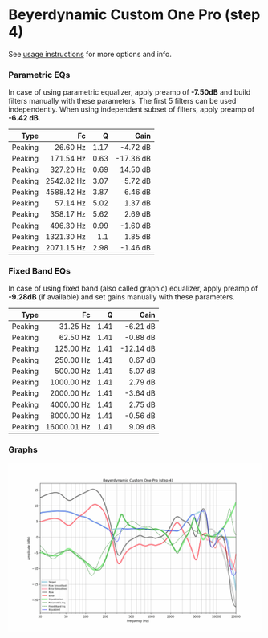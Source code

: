 # Beyerdynamic Custom One Pro (step 4)
See [usage instructions](https://github.com/jaakkopasanen/AutoEq#usage) for more options and info.

### Parametric EQs
In case of using parametric equalizer, apply preamp of **-7.50dB** and build filters manually
with these parameters. The first 5 filters can be used independently.
When using independent subset of filters, apply preamp of **-6.42 dB**.

| Type    | Fc         |    Q | Gain      |
|--------:|-----------:|-----:|----------:|
| Peaking | 26.60 Hz   | 1.17 | -4.72 dB  |
| Peaking | 171.54 Hz  | 0.63 | -17.36 dB |
| Peaking | 327.20 Hz  | 0.69 | 14.50 dB  |
| Peaking | 2542.82 Hz | 3.07 | -5.72 dB  |
| Peaking | 4588.42 Hz | 3.87 | 6.46 dB   |
| Peaking | 57.14 Hz   | 5.02 | 1.37 dB   |
| Peaking | 358.17 Hz  | 5.62 | 2.69 dB   |
| Peaking | 496.30 Hz  | 0.99 | -1.60 dB  |
| Peaking | 1321.30 Hz | 1.1  | 1.85 dB   |
| Peaking | 2071.15 Hz | 2.98 | -1.46 dB  |

### Fixed Band EQs
In case of using fixed band (also called graphic) equalizer, apply preamp of **-9.28dB**
(if available) and set gains manually with these parameters.

| Type    | Fc          |    Q | Gain      |
|--------:|------------:|-----:|----------:|
| Peaking | 31.25 Hz    | 1.41 | -6.21 dB  |
| Peaking | 62.50 Hz    | 1.41 | -0.88 dB  |
| Peaking | 125.00 Hz   | 1.41 | -12.14 dB |
| Peaking | 250.00 Hz   | 1.41 | 0.67 dB   |
| Peaking | 500.00 Hz   | 1.41 | 5.07 dB   |
| Peaking | 1000.00 Hz  | 1.41 | 2.79 dB   |
| Peaking | 2000.00 Hz  | 1.41 | -3.64 dB  |
| Peaking | 4000.00 Hz  | 1.41 | 2.75 dB   |
| Peaking | 8000.00 Hz  | 1.41 | -0.56 dB  |
| Peaking | 16000.01 Hz | 1.41 | 9.09 dB   |

### Graphs
![](./Beyerdynamic%20Custom%20One%20Pro%20(step%204).png)